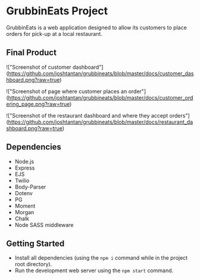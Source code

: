 # GrubbinEats Project

GrubbinEats is a web application designed to allow its customers to place orders for pick-up at a local restaurant.

## Final Product
!["Screenshot of customer dashboard"] (https://github.com/joshtantan/grubbineats/blob/master/docs/customer_dashboard.png?raw=true)

!["Screenshot of page where customer places an order"] (https://github.com/joshtantan/grubbineats/blob/master/docs/customer_ordering_page.png?raw=true)

!["Screenshot of the restaurant dashboard and where they accept orders"] (https://github.com/joshtantan/grubbineats/blob/master/docs/restaurant_dashboard.png?raw=true)


## Dependencies

- Node.js
- Express
- EJS
- Twilio
- Body-Parser
- Dotenv
- PG
- Moment
- Morgan
- Chalk
- Node SASS middleware

## Getting Started

- Install all dependencies (using the `npm i` command while in the project root directory).
- Run the development web server using the `npm start` command.

